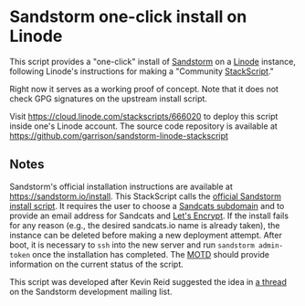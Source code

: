 # Sandstorm one-click install on Linode

This script provides a "one-click" install of [Sandstorm] on a [Linode] instance, following Linode's instructions for making a "Community [StackScript]."

Right now it serves as a working proof of concept.  Note that it does not check GPG signatures on the upstream install script.

Visit https://cloud.linode.com/stackscripts/666020 to deploy this script inside one's Linode account.  The source code repository is available at https://github.com/garrison/sandstorm-linode-stackscript

## Notes

Sandstorm's official installation instructions are available at https://sandstorm.io/install.  This StackScript calls the [official Sandstorm install script].  It requires the user to choose a [Sandcats subdomain] and to provide an email address for Sandcats and [Let's Encrypt].  If the install fails for any reason (e.g., the desired sandcats.io name is already taken), the instance can be deleted before making a new deployment attempt.  After boot, it is necessary to `ssh` into the new server and run `sandstorm admin-token` once the installation has completed.  The [MOTD] should provide information on the current status of the script.

This script was developed after Kevin Reid suggested the idea in [a thread](https://groups.google.com/g/sandstorm-dev/c/A8qCNUJXMOs) on the Sandstorm development mailing list.

[Sandstorm]: https://sandstorm.io/
[Linode]: https://www.linode.com/
[StackScript]: https://www.linode.com/products/stackscripts/
[official Sandstorm install script]: https://github.com/sandstorm-io/sandstorm/blob/master/install.sh
[Sandcats subdomain]: https://docs.sandstorm.io/en/latest/administering/sandcats/
[Let's Encrypt]: https://letsencrypt.org/
[MOTD]: https://en.wikipedia.org/wiki/Motd_(Unix)
